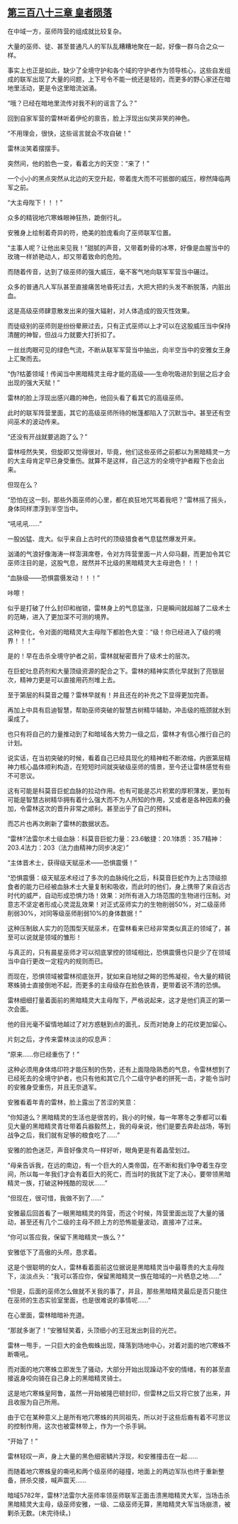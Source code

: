 ## [第三百八十三章 皇者陨落](https://www.xxbiquge.com/11_11222/8897943.html)


  在中域一方，巫师阵营的组成就比较复杂。

  大量的巫师、徒、甚至普通凡人的军队乱糟糟地聚在一起，好像一群乌合之众一样。

  事实上也正是如此，缺少了全境守护和各个域的守护者作为领导核心，这些自发组成的联军出现了大量的问题，上下号令不能一统还是轻的，而更多的野心家还在暗地里活动，更是令这里暗流汹涌。

  “哦？已经在暗地里流传对我不利的谣言了么？”

  回到自家军营的雷林听着伊伦的禀告，脸上浮现出似笑非笑的神色。

  “不用理会，很快，这些谣言就会不攻自破！”

  雷林淡笑着摆摆手。

  突然间，他的脸色一变，看着北方的天空：“来了！”

  一个小小的黑点突然从北边的天空升起，带着庞大而不可抵御的威压，穆然降临两军之前。

  “大主母陛下！！！”

  众多的精锐地穴寒蛛眼神狂热，跪倒行礼。

  安雅身上绘制着奇异的符，绝美的脸庞看向了巫师联军位置。

  “主事人呢？让他出来见我！”甜腻的声音，又带着刺骨的冰寒，好像是血腥当中的玫瑰一样娇艳动人，却又带着致命的危险。

  而随着传音，达到了级巫师的强大威压，毫不客气地向联军军营当中碾过。

  众多的普通凡人军队甚至直接痛苦地昏死过去，大把大把的头发不断脱落，内脏出血。

  这是高级巫师肆意散发出来的强大辐射，对人体造成的毁灭性效果。

  而徒级别的巫师则是纷纷晕厥过去，只有正式巫师以上才可以在这股威压当中保持清醒的神智，但战斗力就要大打折扣了。

  一丝丝肉眼可见的绿色气流，不断从联军军营当中抽出，向半空当中的安雅女王身上汇聚而去。

  “伪?枯萎领域！传闻当中黑暗精灵主母才能的高级——生命吮吸进阶到层之后才会出现的强大天赋！”

  雷林的脸上浮现出感兴趣的神色，他回头看了看其它的高级巫师。

  此时的联军阵营里面，其它的高级巫师所待的帐篷都陷入了沉默当中。甚至还有空间巫术的波动传来。

  “还没有开战就要逃跑了么？”

  雷林哑然失笑，但旋即又觉得很对，毕竟，他们这些巫师之前都以为黑暗精灵一方的大主母肯定早已身受重伤。就算不是这样，自己这方的全境守护者殿下也会出来。

  但现在么？

  “恐怕在这一刻，那些外面巫师的心里，都在疯狂地咒骂着我吧？”雷林摇了摇头，身体同样漂浮到半空当中。

  “吼吼吼……”

  一股凶猛、庞大。似乎来自上古时代的顶级猎食者气息猛然爆发开来。

  汹涌的气浪好像海涛一样澎湃席卷，令对方阵营里面一片人仰马翻，而更加令其它巫师注目的是，这股气息，居然并不比级的黑暗精灵大主母逊色！！！

  “血脉级——恐惧震慑发动！！！”

  咔嚓！

  似乎是打破了什么封印和枷锁，雷林身上的气息猛涨，只是瞬间就超越了二级术士的范畴，进入了更加深不可测的境界。

  这种变化，令对面的暗精灵大主母陛下都脸色大变：“级！你已经进入了级的境界！！！”

  是的！早在击杀全境守护者之前，雷林就秘密晋升了级术士的层次。

  在巨蛇吐息药剂和大量顶级资源的配合之下。雷林的精神实质化早就到了亮银层次，精神力更是可以直接用药剂堆上去。

  至于第层的科莫音之瞳？雷林早就有！并且还在的补充之下显得更加完善。

  再加上中具有启迪智慧，帮助巫师突破的智慧古树精华辅助，冲击级的瓶颈就水到渠成了。

  也只有将自己的力量推动到了和暗域各大势力一级之后，雷林才有信心推行自己的计划。

  说实话，在当初突破的时候，看着自己已经具现化的精神粒不断浓缩，内嵌第层精神力核心晶体顺利构造，在短短时间就突破级巫师的情景，至今还让雷林感觉有些不可思议。

  这有可能是科莫音巨蛇血脉的拉动作用。也有可能是芯片积累的厚积薄发，更加有可能是智慧古树精华拥有着什么强大而不为人所知的作用，又或者是各种因素的叠加，令雷林这次的晋升非常之顺利。甚至出乎了自己的预料。

  而芯片也再次刷新了雷林的数据状态。

  “雷林?法雷尔术士级血脉：科莫音巨蛇力量：23.6敏捷：20.1体质：35.7精神：203.4法力：203（法力由精神力同步决定）”

  “主体晋术士，获得级天赋巫术——恐惧震慑！”

  “恐惧震慑：级天赋巫术经过了多次的血脉纯化之后，科莫音巨蛇作为上古顶级掠食者的能力已经被血脉术士大量复制和吸收，而此时的他们，身上携带了来自远古时代的威严，自动形成恐惧力场！效果：对所有进入力场范围的生物进行压制。对意志不坚定者形成心灵混乱效果！对正式巫师实力的生物削弱50%，对二级巫师削弱30%，对同等级巫师削弱10%的身体数据！”

  这种压制敌人实力的范围型天赋巫术，在雷林看来已经非常类似真正的领域了，甚至可以说就是领域的雏形！

  与真正的，只有晨星巫师才可以彻底掌控的领域相比，恐惧震慑也只是少了在领域当中自行更改一定程内的规则而已。

  而现在，恐惧领域被雷林彻底张开，犹如来自地狱之眸的恐怖凝视，令大量的精锐寒蛛骑士直接倒地不起，而更多的主母级存在脸色铁青，更带着说不清的恐惧。

  雷林细细打量着面前的黑暗精灵大主母陛下，严格说起来，这才是他们真正的第一次会面。

  他的目光毫不留情地越过了对方惑魅到点的面孔，反而对她身上的花纹更加留心。

  片刻之后，才传来雷林淡淡的叹息声：

  “原来……你已经重伤了！”

  这种必须用身体烙印符才能压制的伤势，还有上面隐隐熟悉的气息，令雷林想到了已经死去的全境守护者，也只有他和其它几个二级守护者的拼死一击，才能令当时的安雅身受重伤，并且无奈退军。

  安雅看着年青的雷林，脸上露出了苦涩的笑意：

  “你知道么？黑暗精灵的生活也是很苦的，我小的时候，每一年寒冬之季都可以看见大量的黑暗精灵青壮带着兵器毅然上，我的母亲说，他们是要去奔赴战场，等到战争之后，我们就有足够的粮食吃了……”

  安雅的脸色迷茫，声音好像灵鸟一样好听，眼角更是有着晶莹划过。

  “母亲告诉我，在远的南边，有一个巨大的人类帝国，在不断和我们争夺着生存空间，所以每一年我们才会有着巨大的死亡，而当时的我就下定了决心，要带领黑暗精灵一族，打破这种残酷的现状……”

  “但现在，很可惜，我做不到了……”

  安雅最后回首看了一眼黑暗精灵的阵营，而这个时候，阵营里面出现了大量的骚动，甚至还有几个二级的主母不顾上方的恐怖能量波动，直接冲了过来。

  “你可以答应我，保留下黑暗精灵一族么？”

  安雅低下了高傲的头颅，恳求着。

  这是个很聪明的女人，雷林看着面前这位据说是黑暗精灵当中最尊贵的大主母陛下，淡淡点头：“我可以答应你，保留黑暗精灵一族在暗域的一片栖息之地……”

  “但是，后面的巫师怎么做就不关我的事了，并且，那些黑暗精灵最后是否只能住在巫师的生态实验室里面，也是很难说的事情呢……”

  在心里面，雷林暗暗补充道。

  “那就多谢了！”安雅轻笑着，头顶细小的王冠发出刺目的光芒。

  雷林一甩手，一只巨大的金色蜘蛛出现，降落到场地中心，对着对面的地穴寒蛛不断嘶吼。

  而对面的地穴寒蛛立即发生了骚动，大部分开始出现躁动不安的情绪，有的甚至直接返身咬向骑在自己身上的黑暗精灵骑士。

  这是地穴寒蛛皇阿鲁，虽然一开始被隆巴顿封印，但雷林之后又将它放了出来，并且收服为自己所用。

  由于它在某种意义上是所有地穴寒蛛的共同祖先，所以对于这些后裔有着不可思议的控制作用，这次也被雷林带上，作为一个杀手锏。

  “开始了！”

  雷林轻叹一声，身上大量的黑色细密鳞片浮现，和安雅撞击在一起……

  而随着地穴寒蛛皇的嘶吼和两个级巫师的碰撞，地面上的两边军队也终于重新整备，拼杀交接，喊声震天……

  暗域5782年，雷林?法雷尔大巫师率领巫师联军正面击溃黑暗精灵大军，当场击杀黑暗精灵大主母，级巫师安雅，一级、二级巫师无算，黑暗精灵大军当场崩溃，被剿杀无数。(未完待续。)
